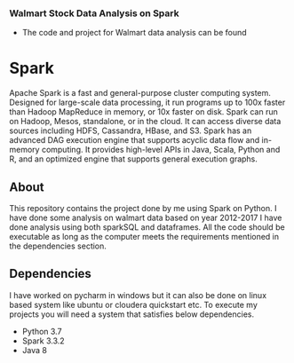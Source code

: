 ### Walmart Stock Data Analysis on Spark
- The code and project for Walmart data analysis can be found 

# Spark
Apache Spark is a fast and general-purpose cluster computing system. Designed for large-scale data processing, it run programs up to 100x faster than Hadoop MapReduce in memory, or 10x faster on disk. Spark can run on Hadoop, Mesos, standalone, or in the cloud. It can access diverse data sources including HDFS, Cassandra, HBase, and S3. Spark has an advanced DAG execution engine that supports acyclic data flow and in-memory computing. It provides high-level APIs in Java, Scala, Python and R, and an optimized engine that supports general execution graphs.

## About
This repository contains the project done by me using Spark on Python. I have done some analysis on walmart data based on year 2012-2017
I have done analysis using both sparkSQL and dataframes. All the code should be executable as long as the computer meets the requirements mentioned in the dependencies section.

## Dependencies
I have worked on pycharm in windows but it can also be done on linux based system like ubuntu or cloudera quickstart etc.
To execute my projects you will need a system that satisfies below dependencies.
- Python 3.7
- Spark 3.3.2
- Java 8







